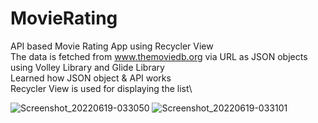 # MovieRating
API based Movie Rating App using Recycler View\
The data is fetched from www.themoviedb.org via URL as JSON objects using Volley Library and Glide Library\
Learned how JSON object & API works\
Recycler View is used for displaying the list\



![Screenshot_20220619-033050](https://user-images.githubusercontent.com/107514813/174459037-b0bac5a6-52dd-4b9f-97c8-c763551b12a9.png)
![Screenshot_20220619-033101](https://user-images.githubusercontent.com/107514813/174459035-d1c1282a-37cc-4e42-8d83-11295b254745.png)
